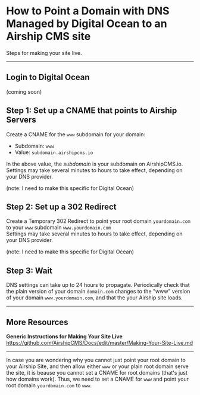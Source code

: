 # How to Point a Domain with DNS Managed by Digital Ocean to an Airship CMS site
Steps for making your site live.

---

## Login to Digital Ocean
(coming soon)

## Step 1: Set up a CNAME that points to Airship Servers
Create a CNAME for the `www` subdomain for your domain:  
- Subdomain: `www`
- Value: `subdomain.airshipcms.io`

In the above value, the _subdomain_ is your subdomain on AirshipCMS.io.  
Settings may take several minutes to hours to take effect, depending on your DNS provider.  

(note: I need to make this specific for Digital Ocean)

## Step 2: Set up a 302 Redirect
Create a Temporary 302 Redirect to point your root domain `yourdomain.com` to your `www` subdomain `www.yourdomain.com`  
Settings may take several minutes to hours to take effect, depending on your DNS provider.  

(note: I need to make this specific for Digital Ocean)

## Step 3: Wait
DNS settings can take up to 24 hours to propagate. 
Periodically check that the plain version of your domain `domain.com` changes to the "www" version of your domain `www.yourdomain.com`, and that the your Airship site loads.

---

## More Resources

**Generic Instructions for Making Your Site Live**  
https://github.com/AirshipCMS/Docs/edit/master/Making-Your-Site-Live.md

---

In case you are wondering why you cannot just point your root domain to your Airship Site, and then allow either `www` or your plain root domain serve the site, it is beause you cannot set a CNAME for root domains (that's just how domains work). Thus, we need to set a CNAME for `www` and point your root domain `yourdomain.com` to `www`.
